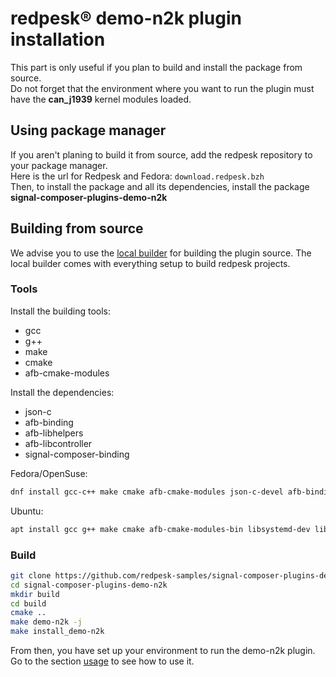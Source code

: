 # redpesk® demo-n2k plugin installation

This part is only useful if you plan to build and install the package from source.  
Do not forget that the environment where you want to run the plugin must have the **can_j1939** kernel modules loaded.

## Using package manager

If you aren't planing to build it from source, add the redpesk repository
to your package manager.  
Here is the url for Redpesk and Fedora:
`download.redpesk.bzh`  
Then, to install the package and all its dependencies, install the package **signal-composer-plugins-demo-n2k**

## Building from source

We advise you to use the [local builder](../getting_started/local_builder/docs/1_installation.html) for building the plugin source. The local builder comes with everything setup to build redpesk projects.

### Tools

Install the building tools:
- gcc
- g++
- make
- cmake
- afb-cmake-modules

Install the dependencies:
- json-c
- afb-binding
- afb-libhelpers
- afb-libcontroller
- signal-composer-binding

Fedora/OpenSuse:
```bash
dnf install gcc-c++ make cmake afb-cmake-modules json-c-devel afb-binding-devel afb-libhelpers-devel afb-libcontroller-devel signal-composer-binding-devel
```

Ubuntu:
```bash
apt install gcc g++ make cmake afb-cmake-modules-bin libsystemd-dev libjson-c-dev afb-binding-dev afb-libhelpers-dev afb-libcontroller-dev signal-composer-binding-dev
```

### Build

```bash
git clone https://github.com/redpesk-samples/signal-composer-plugins-demo-n2k
cd signal-composer-plugins-demo-n2k
mkdir build
cd build
cmake ..
make demo-n2k -j
make install_demo-n2k
```

From then, you have set up your environment to run the demo-n2k plugin. Go to the section [usage](./4-Usage.html) to see how to use it.
